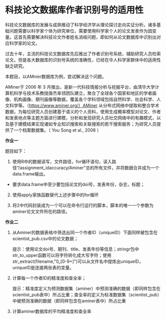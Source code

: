 # 科技论文数据库作者识别号的适用性

科技论文数据库的发展与成熟推动了科学经济学从理论探讨走向实证分析。诸多基础问题需要以科学家个体为研究单位，需要使用科学家个人的论文发表作为因变量。这首先需要解决科技论文作者姓名消岐问题，即如何从论文数据库中识别出对应科学家的论文。

过去十年，主流的科技论文数据库先后推出了作者识别号系统，辅助研究人员检索论文。但是各大数据库的识别号系统的准确性，已经在华人科学家群体中的适用性缺乏研究。

本题目，以AMnier数据库为例，尝试解决这个问题。

AMiner于 2006 年 3 月推出，是新一代科技情报分析与挖掘平台，由清华大学计算机科学与技术系教授唐杰率领团队建立，聚合了全球各个国家和地区的学者画像、机构画像、期刊画像等数据，覆盖各个学科领域包括自然科学、社会科学、人文科学等。（https://www.aminer.org/）AMiner 从分布式网络中提取和整合学术数据，为每位研究人员创建基于语义的个人资料，使用生成概率模型对论文、作者和发表地点等主题方面进行建模，分析和发现研究人员社交网络中的有趣模式，以及基于建模结果实现诸如专业知识搜索和关联搜索的若干搜索服务；为研究人员提供了一个档案数据集。（ You Song et al., 2008 ）

**作业一**

题目如下：

1. 使用R中的数据读写，文件路径，for循环语句，读入路径“/assignment_idaccuracy/Aminer”总的所有文件，并将数据合并成为一个data.frame输出。

  - 要求data.frame中至少要包括论文的doi号，发表年份，杂志，标题；

2. 使用apply家族函数替代上述步骤中的for循环

3. 将2中代码封装成为一个可以在命令行运行的脚本，脚本的唯一一个参数为aminer论文文件所在的路径。

**作业二**

1. 从Aminer的数据表格中筛选出同一个作者ID（uniqueID）下面同样被包含在scientist_pub.csv中的论文数据；

    提示：使用论文doi号、期刊、title、发表年份等信息；stringr包中str_to_upper函数可以将字符转化成大写字符；使用str_extract(filename,"0_[0-9+]")可以从文件名中提炼出uniqueID，uniqueID是连接两张表的变量。

2. 计算每一个作者ID的精准度和查全率；

    提示：精准度定义为预测数据集（aminer）中预测准确的数据（即同样包含在scientist_pub表中）所占比重；查全率的定义为标准数据集（scientist_pub）中被预测准确的数据（即同样包含在aminer表中）所占比重
    
3. 计算aminer数据库的平均精准度和查全率
